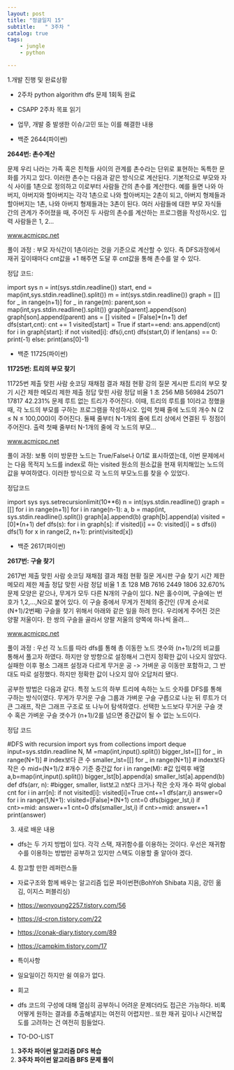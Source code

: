 ```yaml
---
layout: post
title: "정글일지 15"
subtitle:   " 3주차 "
catalog: true
tags:
    - jungle
    - python

---
```


1.개발 진행 및 완료상황

- 2주차 python algorithm dfs 문제 1회독 완료
- CSAPP 2주차 목표 읽기
- 업무, 개발 중 발생한 이슈/고민 또는 이를 해결한 내용

- 백준 2644(파이썬)

 

**2644번: 촌수계산**

문제 우리 나라는 가족 혹은 친척들 사이의 관계를 촌수라는 단위로 표현하는 독특한 문화를 가지고 있다. 이러한 촌수는 다음과 같은 방식으로 계산된다. 기본적으로 부모와 자식 사이를 1촌으로 정의하고 이로부터 사람들 간의 촌수를 계산한다. 예를 들면 나와 아버지, 아버지와 할아버지는 각각 1촌으로 나와 할아버지는 2촌이 되고, 아버지 형제들과 할아버지는 1촌, 나와 아버지 형제들과는 3촌이 된다. 여러 사람들에 대한 부모 자식들 간의 관계가 주어졌을 때, 주어진 두 사람의 촌수를 계산하는 프로그램을 작성하시오. 입력 사람들은 1, 2...

www.acmicpc.net

풀이 과정 : 부모 자식간이 1촌이라는 것을 기준으로 계산할 수 있다. 즉 DFS과정에서  재귀 깊이때마다 cnt값을 +1 해주면 도달 후 cnt값을 통해 촌수를 알 수 있다.



정답 코드:

import sys n = int(sys.stdin.readline()) start, end = map(int,sys.stdin.readline().split()) m = int(sys.stdin.readline()) graph = [[] for _ in range(n+1)] for _ in range(m):    parent,son = map(int,sys.stdin.readline().split())    graph[parent].append(son)    graph[son].append(parent) ans = [] visited = [False]*(n+1) def dfs(start,cnt):    cnt += 1    visited[start] = True    if start==end:        ans.append(cnt)    for i in graph[start]:        if not visited[i]:            dfs(i,cnt)         dfs(start,0) if len(ans) == 0:    print(-1) else:    print(ans[0]-1)

- 백준 11725(파이썬)

 

**11725번: 트리의 부모 찾기**

11725번 제출 맞힌 사람 숏코딩 재채점 결과 채점 현황 강의 질문 게시판 트리의 부모 찾기 시간 제한 메모리 제한 제출 정답 맞힌 사람 정답 비율 1 초 256 MB 56984 25071 17817 42.231% 문제 루트 없는 트리가 주어진다. 이때, 트리의 루트를 1이라고 정했을 때, 각 노드의 부모를 구하는 프로그램을 작성하시오. 입력 첫째 줄에 노드의 개수 N (2 ≤ N ≤ 100,000)이 주어진다. 둘째 줄부터 N-1개의 줄에 트리 상에서 연결된 두 정점이 주어진다. 출력 첫째 줄부터 N-1개의 줄에 각 노드의 부모...

www.acmicpc.net

풀이 과정: 보통 이미 방문한 노드는 True/False나 0/1로 표시하였는데, 이번 문제에서는 다음 목적지 노드를 index로 하는 visited 원소의 원소값을 현재 위치해있는 노드의 값을 부여하였다. 이러한 방식으로 각 노드의 부모노드를 찾을 수 있었다.



정답코드

import sys sys.setrecursionlimit(10**6) n = int(sys.stdin.readline()) graph = [[] for i in range(n+1)] for i in range(n-1):    a, b = map(int, sys.stdin.readline().split())    graph[a].append(b)    graph[b].append(a) visited = [0]*(n+1) def dfs(s):    for i in graph[s]:        if visited[i] == 0:            visited[i] = s            dfs(i) dfs(1) for x in range(2, n+1):    print(visited[x])

- 백준 2617(파이썬)

 

**2617번: 구슬 찾기**

2617번 제출 맞힌 사람 숏코딩 재채점 결과 채점 현황 질문 게시판 구슬 찾기 시간 제한 메모리 제한 제출 정답 맞힌 사람 정답 비율 1 초 128 MB 7616 2449 1806 32.670% 문제 모양은 같으나, 무게가 모두 다른 N개의 구슬이 있다. N은 홀수이며, 구슬에는 번호가 1,2,...,N으로 붙어 있다. 이 구슬 중에서 무게가 전체의 중간인 (무게 순서로 (N+1)/2번째) 구슬을 찾기 위해서 아래와 같은 일을 하려 한다. 우리에게 주어진 것은 양팔 저울이다. 한 쌍의 구슬을 골라서 양팔 저울의 양쪽에 하나씩 올려...

www.acmicpc.net

풀이 과정 : 우선 각 노드를 따라 dfs를 통해 총 이동한 노드 갯수와 (n+1)/2의 비교를 통해서 풀고자 하였다. 하지만 양 방향으로 설정해서 그런지 정확한 값이 나오지 않았다. 실패한 이후 평소 그래프 설정과 다르게 무거운 공 -> 가벼운 공 이동만 포함하고, 그 반대도 따로 설정했다. 하지만 정확한 값이 나오지 않아 오답처리 됐다.

공부한 방법은 다음과 같다. 특정 노드의 하부 트리에 속하는 노드 숫자를 DFS를 통해 구하는 방식이였다. 무게가 무거운 구슬 그룹과 가벼운 구슬 구릅으로 나눈 뒤 루트가 더 큰 그래프, 작은 그래프 구조로 또 나누어 탐색하였다. 선택한 노드보다 무거운 구슬 갯수 혹은 가벼운 구슬 갯수가 (n+1)/2를 넘으면 중간값이 될 수 없는 노드이다.



정답 코드

\#DFS with recursion import sys from collections import deque input=sys.stdin.readline N, M =map(int,input().split()) bigger_lst=[[] for _ in range(N+1)]  # index보다 큰 수 smaller_lst=[[] for _ in range(N+1)]  # index보다 작은 수 mid=(N+1)/2 #개수 기준 중간값 for i in range(M):  #값 입력후 배열    a,b=map(int,input().split())    bigger_lst[b].append(a)    smaller_lst[a].append(b) def dfs(arr, n):   #bigger, smaller, list보고 n보다 크거나 작은 숫자 개수 파악    global cnt    for i in arr[n]:        if not visited[i]:            visited[i]=True            cnt+=1            dfs(arr,i) answer=0 for i in range(1,N+1):    visited=[False]*(N+1)    cnt=0    dfs(bigger_lst,i)    if cnt>=mid:        answer+=1    cnt=0    dfs(smaller_lst,i)    if cnt>=mid:        answer+=1 print(answer)



3. 새로 배운 내용

- dfs는 두 가지 방법이 있다. 각각 스택, 재귀함수를 이용하는 것이다. 우선은 재귀함수를 이용하는 방법만 공부하고 있지만 스택도 이용할 줄 알아야 겠다.



4. 참고할 만한 레퍼런스들

- 자료구조와 함께 배우는 알고리즘 입문 파이썬편(BohYoh Shibata 지음, 강민 옮김, 이지스 퍼블리싱)
- https://wonyoung2257.tistory.com/56
- https://d-cron.tistory.com/22
- https://conak-diary.tistory.com/89
- https://campkim.tistory.com/17
- 특이사항

- 일요일이긴 하지만 쉴 여유가 없다.
- 회고

- dfs 코드의 구성에 대해 열심히 공부하니 어려운 문제더라도 접근은 가능하다. 비록 어떻게 원하는 결과를 추출해낼지는 여전히 어렵지만.. 또한 재귀 깊이나 시간복잡도를 고려하는 건 여전히 힘들었다. 
- TO-DO-LIST

1. **3주차 파이썬 알고리즘 DFS 복습**
2. **3주차 파이썬 알고리즘 BFS 문제 풀이**